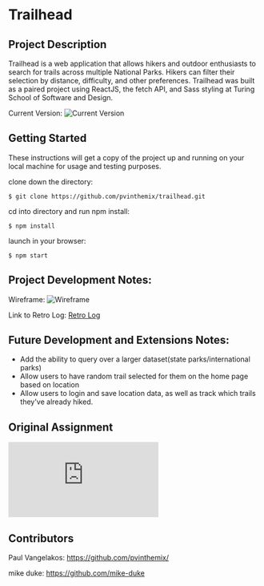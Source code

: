 # Trailhead

## Project Description

Trailhead is a web application that allows hikers and outdoor enthusiasts to search for trails across multiple National Parks. Hikers can filter their selection by distance, difficulty, and other preferences. Trailhead was built as a paired project using ReactJS, the fetch API, and Sass styling at Turing School of Software and Design.

Current Version: 
![Current Version](https://github.com/pvinthemix/trailhead/blob/master/src/styles/images/currentversion.png?raw=true)

## Getting Started

These instructions will get a copy of the project up and running on your local machine for usage and testing purposes. 

clone down the directory:
```
$ git clone https://github.com/pvinthemix/trailhead.git
```
cd into directory and run npm install:

```
$ npm install
```
launch in your browser:

```
$ npm start
```

## Project Development Notes:
Wireframe:
![Wireframe](https://i.imgur.com/uoF51ja.png "Wireframe")

Link to Retro Log:
[Retro Log](https://docs.google.com/document/d/10tLLwkXGEzdYQxx7nyWLoGhC8pbz45YpMo4natYCZk0/edit?usp=sharing)

## Future Development and Extensions Notes:
- Add the ability to query over a larger dataset(state parks/international parks)
- Allow users to have random trail selected for them on the home page based on location
- Allow users to login and save location data, as well as track which trails they've already hiked. 

## Original Assignment
![Whateverly, Mod 2 at the Turing School of Software and Design](http://frontend.turing.io/projects/whateverly.html)

## Contributors
Paul Vangelakos: https://github.com/pvinthemix/

mike duke: https://github.com/mike-duke

